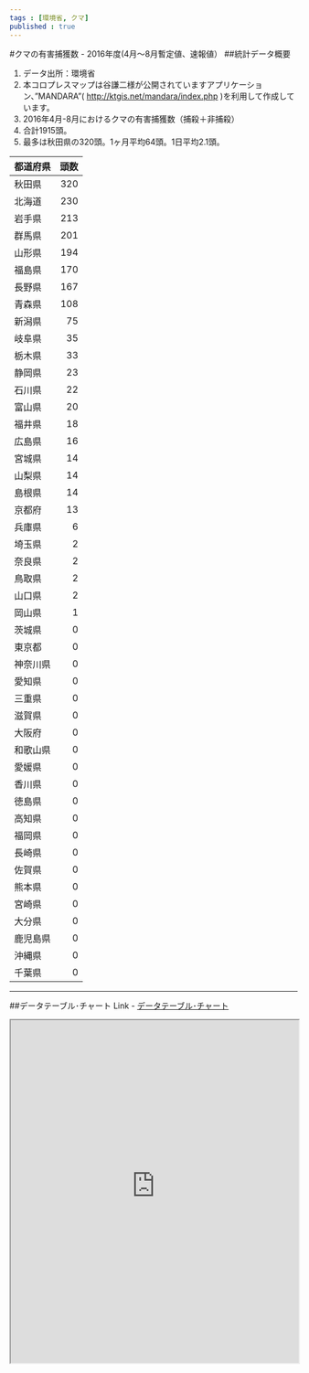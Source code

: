 ```yaml
--- 
tags : [環境省, クマ] 
published : true
---
```

#クマの有害捕獲数 - 2016年度(4月～8月暫定値、速報値）
##統計データ概要
1. データ出所：環境省
1. 本コロプレスマップは谷謙二様が公開されていますアプリケーション、”MANDARA”( http://ktgis.net/mandara/index.php )を利用して作成しています。
1. 2016年4月-8月におけるクマの有害捕獲数（捕殺＋非捕殺）
1. 合計1915頭。
1. 最多は秋田県の320頭。1ヶ月平均64頭。1日平均2.1頭。


|都道府県|頭数|
|:--|--:|
|秋田県|320|
|北海道|230|
|岩手県|213|
|群馬県|201|
|山形県|194|
|福島県|170|
|長野県|167|
|青森県|108|
|新潟県|75|
|岐阜県|35|
|栃木県|33|
|静岡県|23|
|石川県|22|
|富山県|20|
|福井県|18|
|広島県|16|
|宮城県|14|
|山梨県|14|
|島根県|14|
|京都府|13|
|兵庫県|6|
|埼玉県|2|
|奈良県|2|
|鳥取県|2|
|山口県|2|
|岡山県|1|
|茨城県|0|
|東京都|0|
|神奈川県|0|
|愛知県|0|
|三重県|0|
|滋賀県|0|
|大阪府|0|
|和歌山県|0|
|愛媛県|0|
|香川県|0|
|徳島県|0|
|高知県|0|
|福岡県|0|
|長崎県|0|
|佐賀県|0|
|熊本県|0|
|宮崎県|0|
|大分県|0|
|鹿児島県|0|
|沖縄県|0|
|千葉県|0|



***
	
##データテーブル･チャート
Link - [データテーブル･チャート](http://knowledgevault.saecanet.com/mandara_html/am-consulting.co.jp-20161011-01-mandara.html)

<iframe src="http://knowledgevault.saecanet.com/mandara_html/am-consulting.co.jp-20161011-01-mandara.html" width="100%" height="600px"></iframe>